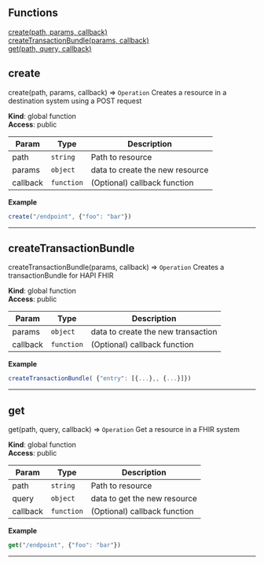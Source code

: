 ## Functions

<dl>
<dt>
    <a href="#create">create(path, params, callback)</a></dt>
<dt>
    <a href="#createTransactionBundle">createTransactionBundle(params, callback)</a></dt>
<dt>
    <a href="#get">get(path, query, callback)</a></dt>
</dl>

## create

create(path, params, callback) ⇒ <code>Operation</code>
Creates a resource in a destination system using a POST request

**Kind**: global function  
**Access**: public  

| Param | Type | Description |
| --- | --- | --- |
| path | <code>string</code> | Path to resource |
| params | <code>object</code> | data to create the new resource |
| callback | <code>function</code> | (Optional) callback function |

**Example**  
```js
create("/endpoint", {"foo": "bar"})
```

* * *

## createTransactionBundle

createTransactionBundle(params, callback) ⇒ <code>Operation</code>
Creates a transactionBundle for HAPI FHIR

**Kind**: global function  
**Access**: public  

| Param | Type | Description |
| --- | --- | --- |
| params | <code>object</code> | data to create the new transaction |
| callback | <code>function</code> | (Optional) callback function |

**Example**  
```js
createTransactionBundle( {"entry": [{...},, {...}]})
```

* * *

## get

get(path, query, callback) ⇒ <code>Operation</code>
Get a resource in a FHIR system

**Kind**: global function  
**Access**: public  

| Param | Type | Description |
| --- | --- | --- |
| path | <code>string</code> | Path to resource |
| query | <code>object</code> | data to get the new resource |
| callback | <code>function</code> | (Optional) callback function |

**Example**  
```js
get("/endpoint", {"foo": "bar"})
```

* * *

